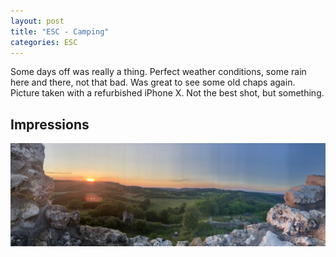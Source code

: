 ```yaml
---
layout: post
title: "ESC - Camping"
categories: ESC
---
```


Some days off was really a thing. Perfect weather conditions, some rain here and there, not that bad. Was great to see some old chaps again. 
Picture taken with a refurbished iPhone X. Not the best shot, but something.


## Impressions


![Octobox - 1](/assets/pix/EXMA.JPG)